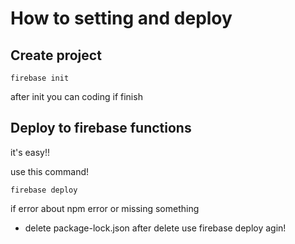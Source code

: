 # How to setting and deploy

## Create project
```
firebase init
```
after init you can coding 
if finish 
## Deploy to firebase functions
it's easy!!

use this command!

```
firebase deploy
```
if error about npm error or missing something 

- delete package-lock.json after delete use firebase deploy agin!